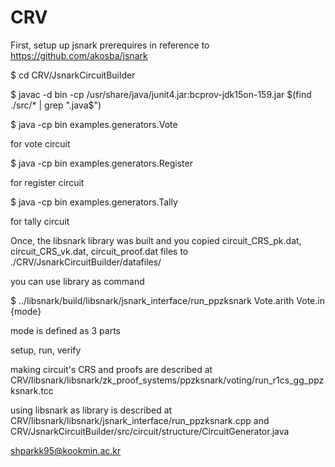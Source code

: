 # CRV


First, setup up jsnark prerequires in reference to https://github.com/akosba/jsnark

$ cd CRV/JsnarkCircuitBuilder

$ javac -d bin -cp /usr/share/java/junit4.jar:bcprov-jdk15on-159.jar $(find ./src/* | grep ".java$")

$ java -cp bin examples.generators.Vote

for vote circuit

$ java -cp bin examples.generators.Register

for register circuit

$ java -cp bin examples.generators.Tally

for tally circuit

Once, the libsnark library was built and you copied circuit_CRS_pk.dat, circuit_CRS_vk.dat, circuit_proof.dat files to ./CRV/JsnarkCircuitBuilder/datafiles/

you can use library as command

$ ../libsnark/build/libsnark/jsnark_interface/run_ppzksnark Vote.arith Vote.in {mode}

mode is defined as 3 parts

setup, run, verify

making circuit's CRS and proofs are described at CRV/libsnark/libsnark/zk_proof_systems/ppzksnark/voting/run_r1cs_gg_ppzksnark.tcc

using libsnark as library is described at CRV/libsnark/libsnark/jsnark_interface/run_ppzksnark.cpp
 and CRV/JsnarkCircuitBuilder/src/circuit/structure/CircuitGenerator.java

shparkk95@kookmin.ac.kr
